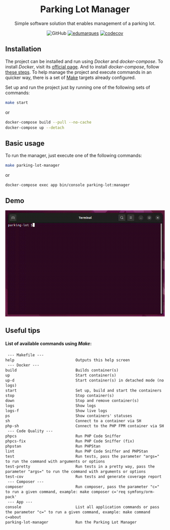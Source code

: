 <div align="center">

# Parking Lot Manager

Simple software solution that enables management of a parking lot.

![GitHub](https://img.shields.io/github/license/edumarques/parking-lot)
[![edumarques](https://circleci.com/gh/edumarques/parking-lot.svg?style=shield)](https://app.circleci.com/pipelines/github/edumarques)
[![codecov](https://codecov.io/gh/edumarques/parking-lot/branch/main/graph/badge.svg?token=ABGMyvr355)](https://codecov.io/gh/edumarques/parking-lot)

</div>

## Installation

The project can be installed and run using *Docker* and *docker-compose*.
To install *Docker*, visit its [official page](https://docs.docker.com/engine/install/).
And to install *docker-compose*, follow [these steps](https://docs.docker.com/compose/install/).
To help manage the project and execute commands in an quicker way,
there is a set of [Make](https://www.gnu.org/software/make/) targets already configured.

Set up and run the project just by running one of the following sets of commands:

```sh
make start
```

or

```sh
docker-compose build --pull --no-cache
docker-compose up --detach
```

## Basic usage

To run the manager, just execute one of the following commands:

```sh
make parking-lot-manager
```

or

```sh
docker-compose exec app bin/console parking-lot:manager
```

## Demo

![Demo](./doc/demo.gif)

## Useful tips

#### List of available commands using *Make*:

```text
 --- Makefile ---            
help                           Outputs this help screen
 --- Docker ---              
build                          Builds container(s)
up                             Start container(s)
up-d                           Start container(s) in detached mode (no logs)
start                          Set up, build and start the containers
stop                           Stop container(s)
down                           Stop and remove container(s)
logs                           Show logs
logs-f                         Show live logs
ps                             Show containers' statuses
sh                             Connect to a container via SH
php-sh                         Connect to the PHP FPM container via SH
 --- Code Quality ---        
phpcs                          Run PHP Code Sniffer
phpcs-fix                      Run PHP Code Sniffer (fix)
phpstan                        Run PHPStan
lint                           Run PHP Code Sniffer and PHPStan
test                           Run tests, pass the parameter "args=" to run the command with arguments or options
test-pretty                    Run tests in a pretty way, pass the parameter "args=" to run the command with arguments or options
test-cov                       Run tests and generate coverage report
 --- Composer ---            
composer                       Run composer, pass the parameter "c=" to run a given command, example: make composer c='req symfony/orm-pack'
 --- App ---                 
console                        List all application commands or pass the parameter "c=" to run a given command, example: make command c=about
parking-lot-manager            Run the Parking Lot Manager
```
